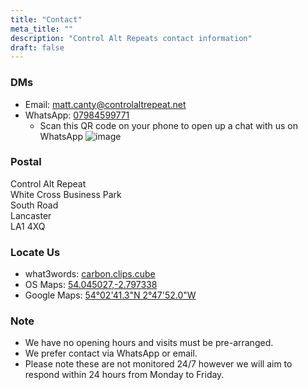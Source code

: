 ```yaml
---
title: "Contact"
meta_title: ""
description: "Control Alt Repeats contact information"
draft: false
---
```


### DMs

* Email: [matt.canty@controlaltrepeat.net](mailto:matt.canty@controlaltrepeat.net)
* WhatsApp: [07984599771](https://wa.link/hpgb4s)
  * Scan this QR code on your phone to open up a chat with us on WhatsApp
  ![image](/images/whatsapp-qr.png)


### Postal

Control Alt Repeat<br />
White Cross Business Park<br />
South Road<br />
Lancaster<br />
LA1 4XQ


### Locate Us

* what3words: [carbon.clips.cube](https://what3words.com/carbon.clips.cube)
* OS Maps: [54.045027,-2.797338](https://explore.osmaps.com/pin?lat=54.045027&lon=-2.797338&zoom=18.0000)
* Google Maps: [54°02'41.3"N 2°47'52.0"W](https://maps.app.goo.gl/F4phV4RcQen2sjTM6)


### Note

* We have no opening hours and visits must be pre-arranged.
* We prefer contact via WhatsApp or email.
* Please note these are not monitored 24/7 however we will aim to respond within 24 hours from Monday to Friday.
